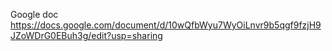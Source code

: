 Google doc
https://docs.google.com/document/d/10wQfbWyu7WyOiLnvr9b5qgf9fzjH9JZoWDrG0EBuh3g/edit?usp=sharing
